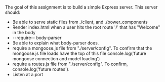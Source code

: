 The goal of this assignment is to build a simple Express server. This server should:

+ Be able to serve static files from ./client, and ./bower_components
+ Render index.html when a user hits the root route '/' that has "Welcome" in the body
+ --require-- body-parser
+ Be able to explain what body-parser does.
+ require a mongoose.js file from "./server/config". To confirm that the mongoose.js file loads have
the top of this file console.log('future mongoose connection and model loading')
+ require a routes.js file from "./server/config". To confirm, console.log('future routes').
+ Listen at a port
